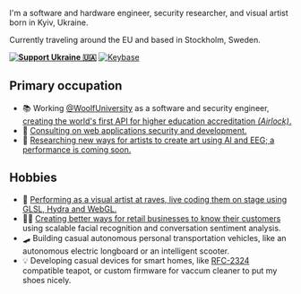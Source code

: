 I'm a software and hardware engineer, security researcher, and visual artist born in Kyiv, Ukraine.

Currently traveling around the EU and based in Stockholm, Sweden. 

**[![Support Ukraine 🇺🇦](https://img.shields.io/badge/Support-Ukraine-FFCC00.svg?style=for-the-badge&color=FFCC00&labelColor=0057b7)](https://savelife.in.ua/)** [![Keybase](https://img.shields.io/keybase/pgp/0x77dev?style=for-the-badge)](https://keybase.io/0x77dev)

## Primary occupation

- 📚 Working [@WoolfUniversity](woolf.university) as a software and security engineer, [creating the world's first API for higher education accreditation _(Airlock)_.](https://product.woolf.university/airlock)
- 🔐 [Consulting on web applications security and development.](https://0x77.dev)
- 🧠 [Researching new ways for artists to create art using AI and EEG; a performance is coming soon.](https://www.craft.do/s/yXVCLtvfpgUBiI)

## Hobbies

- 🤹 [Performing as a visual artist at raves, live coding them on stage using GLSL, Hydra and WebGL.](https://instagram.com/marynenko.m)
- 👩‍💼 [Creating better ways for retail businesses to know their customers](https://revive.tools) using scalable facial recognition and conversation sentiment analysis.
- 🛹 Building casual autonomous personal transportation vehicles, like an autonomous electric longboard or an intelligent scooter.
- 💡 Developing casual devices for smart homes, like [RFC-2324](https://www.rfc-editor.org/rfc/rfc2324) compatible teapot, or custom firmware for vaccum cleaner to put my shoes nicely.
